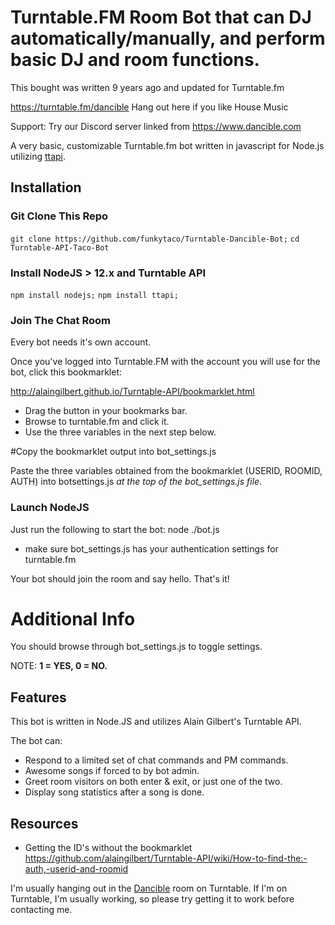 # Turntable.FM Room Bot that can DJ automatically/manually, and perform basic DJ and room functions.
This bought was written 9 years ago and updated for Turntable.fm

https://turntable.fm/dancible Hang out here if you like House Music

Support: Try our Discord server linked from https://www.dancible.com

A very basic, customizable Turntable.fm bot written in javascript for Node.js utilizing [ttapi](https://github.com/alaingilbert/Turntable-API).

## Installation

### Git Clone This Repo
`git clone https://github.com/funkytaco/Turntable-Dancible-Bot;`
`cd Turntable-API-Taco-Bot`
### Install NodeJS > 12.x and Turntable API
`npm install nodejs;`
`npm install ttapi;`

### Join The Chat Room
Every bot needs it's own account.

Once you've logged into Turntable.FM with the account you will use for the bot, click this bookmarklet:

http://alaingilbert.github.io/Turntable-API/bookmarklet.html

*    Drag the button in your bookmarks bar.
*   Browse to turntable.fm and click it.
* Use the three variables in the next step below.

#Copy the bookmarklet output into bot_settings.js

Paste the three variables obtained from the bookmarklet (USERID, ROOMID, AUTH) into botsettings.js *at the top of the bot_settings.js file*.

### Launch NodeJS

Just run the following to start the bot:
node ./bot.js

* make sure bot_settings.js has your authentication settings for turntable.fm

Your bot should join the room and say hello. That's it!

# Additional Info
You should browse through bot_settings.js to toggle settings. 

NOTE: **1 = YES, 0 = NO.**

## Features

This bot is written in Node.JS and utilizes Alain Gilbert's Turntable API.

The bot can: 

* Respond to a limited set of chat commands and PM commands.
* Awesome songs if forced to by bot admin.
* Greet room visitors on both enter & exit, or just one of the two.
* Display song statistics after a song is done.



## Resources
* Getting the ID's without the bookmarklet https://github.com/alaingilbert/Turntable-API/wiki/How-to-find-the:-auth,-userid-and-roomid


I'm usually hanging out in the [Dancible](http://turntable.fm/dancible) room on Turntable.
If I'm on Turntable, I'm usually working, so please try getting it to work before contacting me.

